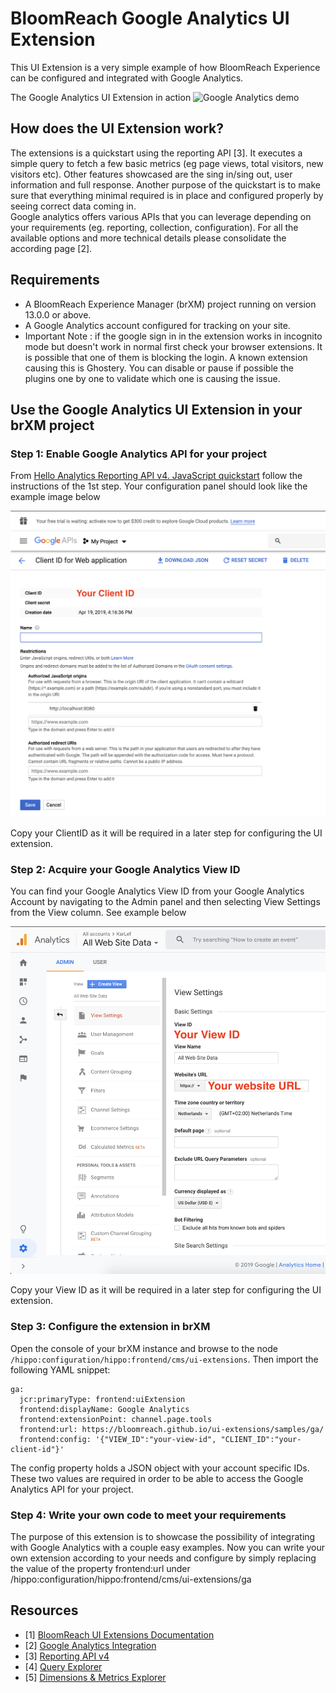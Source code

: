 # BloomReach Google Analytics UI Extension

This UI Extension is a very simple example of how BloomReach Experience can be configured and integrated with Google Analytics.

The Google Analytics UI Extension in action
![Google Analytics demo](demo.gif)

## How does the UI Extension work?

The extensions is a quickstart using the reporting API [3]. It executes a simple query to fetch a few basic metrics (eg page views, total visitors, new visitors etc). Other features showcased are the sing in/sing out, user information and full response.
Another purpose of the quickstart is to make sure that everything minimal required is in place and configured properly by seeing correct data coming in.   
Google analytics offers various APIs that you can leverage depending on your requirements (eg. reporting, collection, configuration). For all the available options and more technical details please consolidate the according page [2]. 

## Requirements
- A BloomReach Experience Manager (brXM) project running on version 13.0.0 or above.
- A Google Analytics account configured for tracking on your site.
- Important Note : if the google sign in in the extension works in incognito mode but doesn't work in normal first check your browser extensions. It is possible that one of them is blocking the login. A known extension causing this is Ghostery. You can disable or pause if possible the plugins one by one to validate which one is causing the issue.   

## Use the Google Analytics UI Extension in your brXM project

### Step 1: Enable Google Analytics API for your project
From [Hello Analytics Reporting API v4. JavaScript quickstart](https://developers.google.com/analytics/devguides/reporting/core/v4/quickstart/web-js) follow the instructions of the 1st step.
Your configuration panel should look like the example image below

![Enable GA API](config-example.png)

Copy your ClientID as it will be required in a later step for configuring the UI extension. 

### Step 2: Acquire your Google Analytics View ID 
You can find your Google Analytics View ID from your Google Analytics Account by navigating to the Admin panel and then selecting View Settings from the View column. See example below

![GA Panel](ga-panel.png)

Copy your View ID as it will be required in a later step for configuring the UI extension. 

### Step 3: Configure the extension in brXM
Open the console of your brXM instance and browse to the node `/hippo:configuration/hippo:frontend/cms/ui-extensions`. Then import the following YAML snippet:

```
ga:
  jcr:primaryType: frontend:uiExtension
  frontend:displayName: Google Analytics
  frontend:extensionPoint: channel.page.tools
  frontend:url: https://bloomreach.github.io/ui-extensions/samples/ga/
  frontend:config: '{"VIEW_ID":"your-view-id", "CLIENT_ID":"your-client-id"}'
```

The config property holds a JSON object with your account specific IDs. These two values are required in order to be able to access the Google Analytics API for your project.

### Step 4: Write your own code to meet your requirements
The purpose of this extension is to showcase the possibility of integrating with Google Analytics with a couple easy examples.
Now you can write your own extension according to your needs and configure by simply replacing the value of the property frontend:url under /hippo:configuration/hippo:frontend/cms/ui-extensions/ga

## Resources
- [1] [BloomReach UI Extensions Documentation](https://documentation.bloomreach.com/library/concepts/open-ui/introduction.html) <br>
- [2] [Google Analytics Integration](https://developers.google.com/analytics/devguides/integrate/)
- [3] [Reporting API v4](https://developers.google.com/analytics/devguides/reporting/core/v4/)
- [4] [Query Explorer](https://ga-dev-tools.appspot.com/query-explorer/)
- [5] [Dimensions & Metrics Explorer](https://ga-dev-tools.appspot.com/dimensions-metrics-explorer/)


